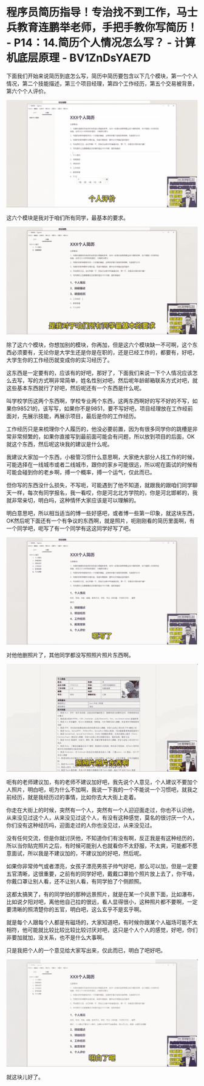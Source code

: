 # 程序员简历指导！专治找不到工作，马士兵教育连鹏举老师，手把手教你写简历！ - P14：14.简历个人情况怎么写？ - 计算机底层原理 - BV1ZnDsYAE7D

下面我们开始来说简历到底怎么写，简历中简历要包含以下几个模块，第一个个人情况，第二个技能描述，第三个项目经理，第四个工作经历，第五个交易被背景，第六个个人评价。



![](img/1429960106564185600bafc492c3ca62_1.png)

这六个模块是我对于咱们所有同学，最基本的要求。

![](img/1429960106564185600bafc492c3ca62_3.png)

除了这六个模块，你想加别的模块，你再加，但是这六个模块缺一不可啊，这个东西必须要有，无论你是大学生还是你是在职的，还是已经工作的，都要有，好吧，大学生你的工作经历就变成你的实习经历了。

这东西是一定要有的，应该有的好吧，那好了，下面我们来说一下个人情况应该怎么去写，写的方式啊非常简单，姓名性别对吧，然后呢年龄邮箱联系方式对吧，就这些基本东西就行了好吧，然后呢还有一个东西是什么呢。

叫学校学历这两个东西啊，学校专业两个东西，这两东西啊好的写不好的不写，如果你98521的，该写写，如果你不是9851，要不写好吧，项目经理放在工作经前面对，先展示技能，再展示项目，最后是你的工作经历。

工作经历只是来梳理你个人履历的，他没必要前置，因为有很多同学你的跳槽是非常非常频繁的，如果你直接写到最前面可能会有问题，所以放到项目的后面，OK就这个东西，然后呢这块我的建议是什么呢。

我建议大家加一个东西，小极管习惯什么意思啊，大家绝大部分人找工作的时候，可能选择在一线城市或者二线城市，跟你的家乡可能很远，所以呢在面试的时候有可能会碰到你的老乡啊，搏一个概率，搏一个运气，仅此而已。

但你写的东西没什么损失，不写呃，可能遇到了他不知道，就跟我的跟咱们同学聊天一样，每次有同学报名，我一看哎，你是河北北方学院的，你是河北邯郸的，我就非常亲切，明白吗，这种情怀大家应该是可以理解的。

明白意思吧，所以相当适当的博一些好感吧，或者博一些第一印象，就这块东西，OK然后呢下面还有一个有争议的东西啊，就是照片，呃刚刚看的简历里面啊，有一个同学吧，呃写了有一个同学有这这同学好写了吧。



![](img/1429960106564185600bafc492c3ca62_5.png)

对他他删照片了，其他同学都没写照照片照片东西啊。

![](img/1429960106564185600bafc492c3ca62_7.png)

呃有的老师建议加，有的老师不建议加好吧，我先说个人意见，个人建议不要加个人照片，明白吧，呃为什么不加啊，我说一下我的一个不能说一个习惯吧，就我之前经历，就是我经历过的事情，比如你去大大街上走着。

你走在大街上的时候，突然有一个人，突然有一个人迎迎面走过，你也不认识他，从来没见过这个人，从来没见过这个人，有没有这种感觉，莫名的很讨厌一个人，你们没有这种经历吗，迎面走过的人你也没见过，从来没见过。

没有任何交流，但是你就讨厌他，不知道你们有没有啊，反正我是有这种经历的，所以当你贴完照片之后，有时候可能别人也就看你不太舒服，不太爽，可能都不愿意面试，所以我是不建议加的，不建议加的好吧，然后呢。

如果你非常帅气或者漂亮，女孩子漂亮男孩子帅气好吧，那么可以加，但是一定要五官清晰，这很重要，之前有的同学好吧，戴戴口罩拍个照片放上去了，你干啥，你戴口罩让别人看，还不让别人看，有同学拍了个侧颜照。

这都太搞笑了，有的同学拍的那种远景照片，就是在某一个风景下面，比如瀑布，比如说夕阳对吧，离他他自己拉的很远，看人显得很小，这种照片都不要啊，一定要清晰的照清楚你的五官，明白吧，这么玄乎不是玄乎啊。

就是每个人跟每个人都是有磁场的，大家知道吧，有时候你跟某个人磁场可能不太相符，他可能就比较比较比较比较讨厌对吧，这只是个人个人的感觉，好吧，你们非要加就加，没关系，也不是什么大事啊。

只是我把个人的一个意见给大家写出来，仅此而已，明白了吧好吧。

![](img/1429960106564185600bafc492c3ca62_9.png)

就这块儿好了。